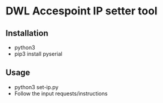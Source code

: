 DWL Accespoint IP setter tool
=================================


Installation
-------------
- python3
- pip3 install pyserial

Usage
------
- python3 set-ip.py
- Follow the input requests/instructions
